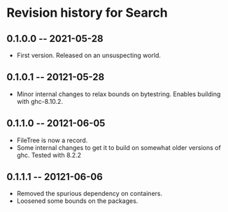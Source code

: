 # Revision history for Search

## 0.1.0.0 -- 2021-05-28

* First version. Released on an unsuspecting world.

## 0.1.0.1 -- 20121-05-28

* Minor internal changes to relax bounds on bytestring. Enables building with ghc-8.10.2. 

## 0.1.1.0 -- 20121-06-05

* FileTree is now a record.
* Some internal changes to get it to build on somewhat older versions of ghc. Tested with 8.2.2 

## 0.1.1.1 -- 20121-06-06

* Removed the spurious dependency on containers.
* Loosened some bounds on the packages.
